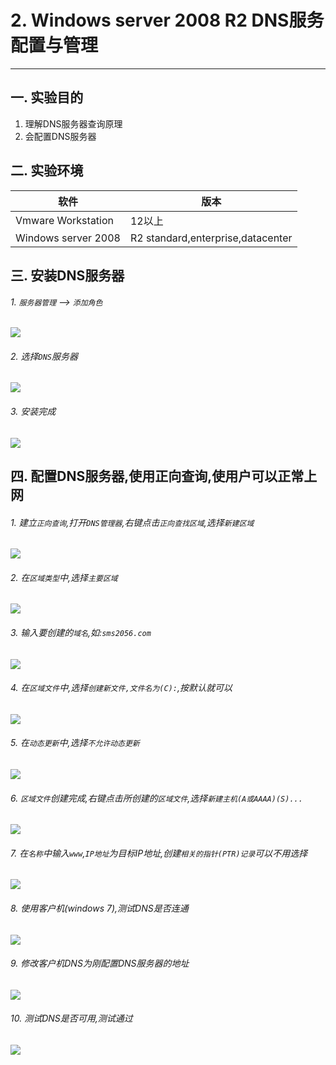 # 2. Windows server 2008 R2 DNS服务配置与管理

---

## 一. 实验目的
1. 理解DNS服务器查询原理
2. 会配置DNS服务器

## 二. 实验环境

|软件|版本|
|----|----|
|Vmware Workstation| 12以上 |
|Windows server 2008| R2 standard,enterprise,datacenter|

## 三. 安装DNS服务器

###### 1. `服务器管理` --> `添加角色`

![](/windows/win2008R2/appserver/image/dns-1.png)

###### 2. 选择`DNS`服务器

![](/windows/win2008R2/appserver/image/dns-2.png)

###### 3. 安装完成

![](/windows/win2008R2/appserver/image/dns-3.png)

## 四. 配置DNS服务器,使用正向查询,使用户可以正常上网

###### 1. 建立`正向查询`,打开`DNS管理器`,右键点击`正向查找区域`,选择`新建区域`

![](/windows/win2008R2/appserver/image/dns-4.png)

###### 2. 在`区域类型`中,选择`主要区域`

![](/windows/win2008R2/appserver/image/dns-5.png)

###### 3. 输入要创建的`域名`,如:`sms2056.com`

![](/windows/win2008R2/appserver/image/dns-6.png)

###### 4. 在`区域文件`中,选择`创建新文件,文件名为(C):`,按默认就可以

![](/windows/win2008R2/appserver/image/dns-7.png)

###### 5. 在`动态更新`中,选择`不允许动态更新`

![](/windows/win2008R2/appserver/image/dns-8.png)

###### 6. `区域文件`创建完成,右键点击所创建的`区域文件`,选择`新建主机(A或AAAA)(S)...`

![](/windows/win2008R2/appserver/image/dns-9.png)

###### 7. 在`名称`中输入`www`,`IP地址`为目标IP地址,创建`相关的指针(PTR)记录`可以不用选择

![](/windows/win2008R2/appserver/image/dns-10.png)

###### 8. 使用客户机(windows 7),测试DNS是否连通

![](/windows/win2008R2/appserver/image/dns-12.png)

###### 9. 修改客户机DNS为刚配置DNS服务器的地址

![](/windows/win2008R2/appserver/image/dns-11.png)

###### 10. 测试DNS是否可用,测试通过

![](/windows/win2008R2/appserver/image/dns-13.png)











